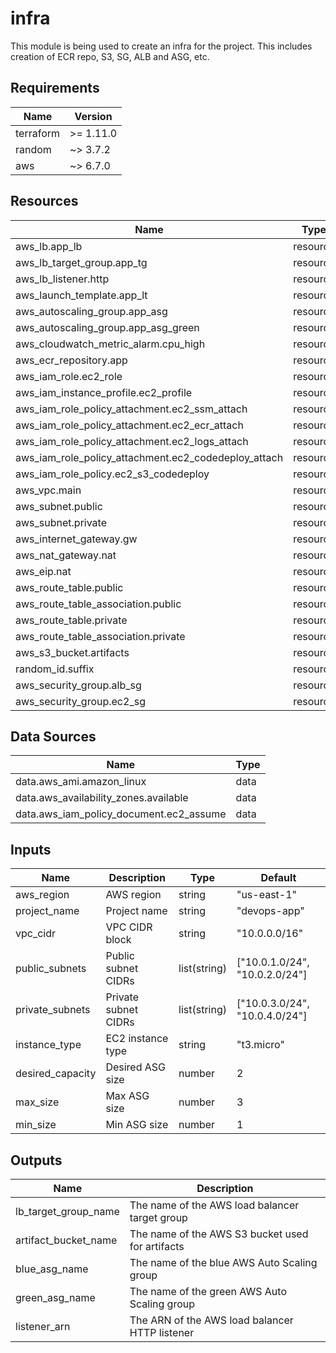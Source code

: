 # infra

This module is being used to create an infra for the project. This includes creation of ECR repo, S3, SG, ALB and ASG, etc. 

## Requirements

| Name      | Version    |
|-----------|------------|
| terraform | >= 1.11.0  |
| random    | ~> 3.7.2   |
| aws       | ~> 6.7.0   |

## Resources

| Name                                      | Type     |
|-------------------------------------------|----------|
| aws_lb.app_lb                             | resource |
| aws_lb_target_group.app_tg                | resource |
| aws_lb_listener.http                      | resource |
| aws_launch_template.app_lt                | resource |
| aws_autoscaling_group.app_asg             | resource |
| aws_autoscaling_group.app_asg_green       | resource |
| aws_cloudwatch_metric_alarm.cpu_high      | resource |
| aws_ecr_repository.app                    | resource |
| aws_iam_role.ec2_role                     | resource |
| aws_iam_instance_profile.ec2_profile      | resource |
| aws_iam_role_policy_attachment.ec2_ssm_attach        | resource |
| aws_iam_role_policy_attachment.ec2_ecr_attach        | resource |
| aws_iam_role_policy_attachment.ec2_logs_attach       | resource |
| aws_iam_role_policy_attachment.ec2_codedeploy_attach | resource |
| aws_iam_role_policy.ec2_s3_codedeploy     | resource |
| aws_vpc.main                             | resource |
| aws_subnet.public                        | resource |
| aws_subnet.private                       | resource |
| aws_internet_gateway.gw                  | resource |
| aws_nat_gateway.nat                      | resource |
| aws_eip.nat                             | resource |
| aws_route_table.public                   | resource |
| aws_route_table_association.public       | resource |
| aws_route_table.private                  | resource |
| aws_route_table_association.private      | resource |
| aws_s3_bucket.artifacts                  | resource |
| random_id.suffix                        | resource |
| aws_security_group.alb_sg                | resource |
| aws_security_group.ec2_sg                | resource |



## Data Sources

| Name                      | Type        |
|---------------------------|-------------|
| data.aws_ami.amazon_linux | data        |
| data.aws_availability_zones.available    | data     |
| data.aws_iam_policy_document.ec2_assume   | data    |

## Inputs

| Name             | Description          | Type          | Default                    |
|------------------|---------------------|---------------|----------------------------|
| aws_region       | AWS region          | string        | "us-east-1"                |
| project_name     | Project name        | string        | "devops-app"               |
| vpc_cidr         | VPC CIDR block      | string        | "10.0.0.0/16"              |
| public_subnets   | Public subnet CIDRs | list(string)  | ["10.0.1.0/24", "10.0.2.0/24"] |
| private_subnets  | Private subnet CIDRs| list(string)  | ["10.0.3.0/24", "10.0.4.0/24"] |
| instance_type    | EC2 instance type   | string        | "t3.micro"                 |
| desired_capacity | Desired ASG size    | number        | 2                          |
| max_size         | Max ASG size        | number        | 3                          |
| min_size         | Min ASG size        | number        | 1                          |


## Outputs

| Name                 | Description                                           |
|----------------------|-------------------------------------------------------|
| lb_target_group_name  | The name of the AWS load balancer target group        |
| artifact_bucket_name  | The name of the AWS S3 bucket used for artifacts      |
| blue_asg_name        | The name of the blue AWS Auto Scaling group           |
| green_asg_name       | The name of the green AWS Auto Scaling group          |
| listener_arn         | The ARN of the AWS load balancer HTTP listener        |